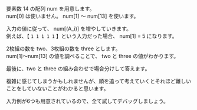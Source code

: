要素数 14 の配列 num を用意します。  
num[0] は使いません。 num[1] ～ num[13] を使います。

入力の値に従って、 num[\(A_i\)] を増やしていきます。  
例えば、【 `1 1 1 1 1` 】という入力だった場合、 num[1] = 5 になります。

2枚組の数を two、3枚組の数を three とします。  
num[1]～num[13] の値を調べることで、 two と three の値がわかります。

最後に、two と three の組み合わせで場合分けして答えます。

複雑に感じてしまうかもしれませんが、順を追って考えていくとそれほど難しいことをしていないことがわかると思います。

入力例が6つも用意されているので、全て試してデバッグしましょう。
